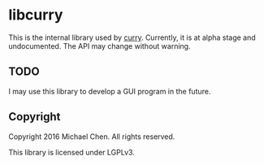 # libcurry

This is the internal library used by [curry](https://github.com/cwchentw/curry).  Currently, it is at alpha stage and undocumented.  The API may change without warning.

## TODO

I may use this library to develop a GUI program in the future.


## Copyright

Copyright 2016 Michael Chen.  All rights reserved.

This library is licensed under LGPLv3.

